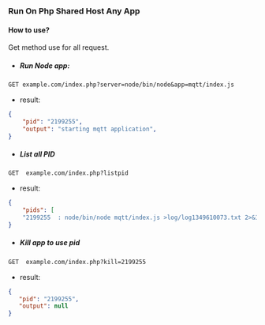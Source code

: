 ### Run On Php Shared Host Any App

#### How to use?
 Get method use for all request.
 
 * ##### Run Node app:
```rest 
GET example.com/index.php?server=node/bin/node&app=mqtt/index.js
```
* result: 

```json
{
    "pid": "2199255",
    "output": "starting mqtt application",
}
```

 * ##### List all PID

```rest
GET  example.com/index.php?listpid
```

* result:

```json
{
    "pids": [
    "2199255  : node/bin/node mqtt/index.js >log/log1349610073.txt 2>&1 & echo $!" ]
}
```

* ##### Kill app to use pid

```rest 
GET  example.com/index.php?kill=2199255
```

* result:

 ```json
{
    "pid": "2199255",
    "output": null
}
```
